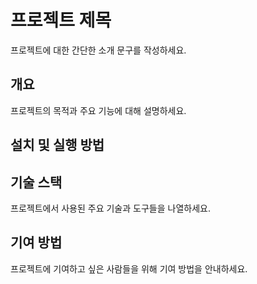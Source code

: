 # 프로젝트 제목

프로젝트에 대한 간단한 소개 문구를 작성하세요.

## 개요

프로젝트의 목적과 주요 기능에 대해 설명하세요.

## 설치 및 실행 방법



## 기술 스택
프로젝트에서 사용된 주요 기술과 도구들을 나열하세요.

## 기여 방법
프로젝트에 기여하고 싶은 사람들을 위해 기여 방법을 안내하세요.